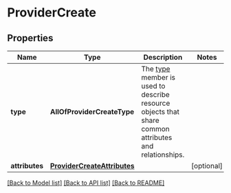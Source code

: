 # ProviderCreate

## Properties
Name | Type | Description | Notes
------------ | ------------- | ------------- | -------------
**type** | **AllOfProviderCreateType** | The [type](https://jsonapi.org/format/#document-resource-object-identification) member is used to describe resource objects that share common attributes and relationships. | 
**attributes** | [**ProviderCreateAttributes**](ProviderCreateAttributes.md) |  | [optional] 

[[Back to Model list]](../README.md#documentation-for-models) [[Back to API list]](../README.md#documentation-for-api-endpoints) [[Back to README]](../README.md)

